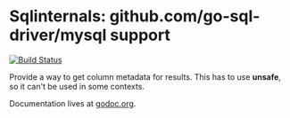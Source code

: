Sqlinternals: github.com/go-sql-driver/mysql support
============
[![Build Status](https://travis-ci.org/arnehormann/sqlinternals.png?branch=master)](https://travis-ci.org/arnehormann/sqlinternals)

Provide a way to get column metadata for results. This has to use **unsafe**, so it can't be used in some contexts.

Documentation lives at [godoc.org](http://godoc.org/github.com/arnehormann/sqlinternals/mysql).
